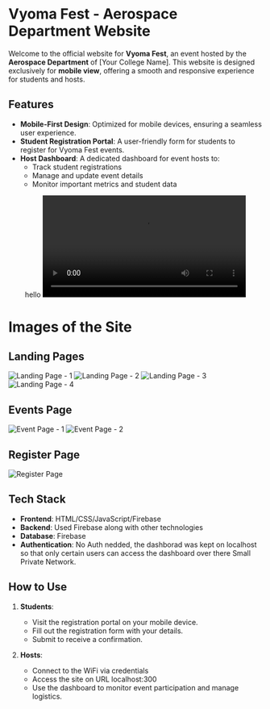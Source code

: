 # Vyoma Fest - Aerospace Department Website

Welcome to the official website for **Vyoma Fest**, an event hosted by the **Aerospace Department** of [Your College Name]. This website is designed exclusively for **mobile view**, offering a smooth and responsive experience for students and hosts.

## Features

- **Mobile-First Design**: Optimized for mobile devices, ensuring a seamless user experience.
- **Student Registration Portal**: A user-friendly form for students to register for Vyoma Fest events.
- **Host Dashboard**: A dedicated dashboard for event hosts to:
  - Track student registrations
  - Manage and update event details
  - Monitor important metrics and student data

<p align="center">hello
  <video width="80%" controls>
    <source src="https://drive.google.com/uc?export=download&id=1LA1hfhEOTgsfOA1EiaEHZ4YqN_fF2y8A" type="video/mp4">
    Your browser does not support the video tag.
  </video>
</p>

 # Images of the Site
## Landing Pages
![Landing Page - 1](https://i.ibb.co/JqTmWv0/vyoma-landing-1.png)  ![Landing Page - 2](https://i.ibb.co/2cQZRvr/vyoma-landing-page-4.png)   ![Landing Page - 3](https://i.ibb.co/0cn8kPm/vyoma-landing-page-2.png)  ![Landing Page - 4](https://i.ibb.co/F6Lxf8T/vyoma-landing-page-3.png)

## Events Page
![Event Page - 1](https://i.ibb.co/f1v9JnV/vyoma-event-page-1.png)  ![Event Page - 2](https://i.ibb.co/HdcpHnx/vyoma-event-page-2.png)

## Register Page
![Register Page](https://i.ibb.co/86rymjm/vyoma-registration-page.png)

## Tech Stack

- **Frontend**: HTML/CSS/JavaScript/Firebase
- **Backend**: Used Firebase along with other technologies
- **Database**: Firebase
- **Authentication**: No Auth nedded, the dashborad was kept on localhost so that only certain users can access the dashboard over there Small Private Network.

## How to Use

1. **Students**:
   - Visit the registration portal on your mobile device.
   - Fill out the registration form with your details.
   - Submit to receive a confirmation.

2. **Hosts**:
   - Connect to the WiFi via credentials
   - Access the site on URL localhost:300
   - Use the dashboard to monitor event participation and manage logistics.
